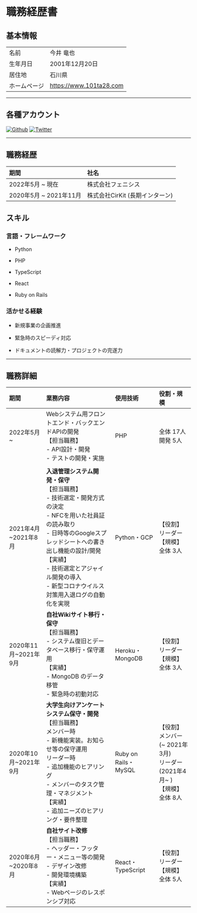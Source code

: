 # 職務経歴書

## 基本情報

|||
|:-|:-|
|名前|今井 竜也|
|生年月日|2001年12月20日|
|居住地|石川県|
|ホームページ|https://www.101ta28.com|

---
## 各種アカウント

<a href="https://github.com/101ta28" target="_blank"><img alt="Github" src="https://img.shields.io/badge/101ta28-%2312100E.svg?&style=flat-square&logo=Github&logoColor=white" /></a>
<a href="https://twitter.com/101ta28" target="_blank"><img alt="Twitter" src="https://img.shields.io/badge/@101ta28-%231DA1F2.svg?&style=flat-square&logo=twitter&logoColor=white" /></a>

---

## 職務経歴

|期間|社名|
|:-|:-|
|2022年5月 ~ 現在|株式会社フェニシス|
|2020年5月 ~ 2021年11月|株式会社CirKit (長期インターン)|

## スキル

### 言語・フレームワーク

- Python

- PHP

- TypeScript

- React

- Ruby on Rails

### 活かせる経験

- 新規事業の企画推進

- 緊急時のスピーディ対応

- ドキュメントの読解力・プロジェクトの完遂力

---

## 職務詳細

|期間|業務内容|使用技術|役割・規模|
|:-|:-|:-|:-|
|2022年5月~|Webシステム用フロントエンド・バックエンドAPIの開発<br>【担当職務】<br> - API設計・開発<br> - テストの開発・実施|PHP|全体 17人<br> 開発 5人|
|||||
|2021年4月~2021年8月|**入退管理システム開発・保守**<br>【担当職務】<br> - 技術選定・開発方式の決定<br> - NFCを用いた社員証の読み取り<br> - 日時等のGoogleスプレッドシートへの書き出し機能の設計/開発<br>【実績】<br> - 技術選定とアジャイル開発の導入<br> - 新型コロナウイルス対策用入退ログの自動化を実現|Python・GCP|【役割】<br> リーダー<br> 【規模】<br> 全体 3人|
|2020年11月~2021年9月|**自社Wikiサイト移行・保守**<br>【担当職務】<br> - システム復旧とデータベース移行・保守運用<br> 【実績】<br> - MongoDB のデータ移管<br> - 緊急時の初動対応|Heroku・MongoDB|【役割】<br> リーダー<br> 【規模】<br> 全体 3人|
|2020年10月~2021年9月|**大学生向けアンケートシステム保守・開発**<br>【担当職務】<br> メンバー時<br> - 新機能実装。お知らせ等の保守運用<br> リーダー時<br> - 追加機能のヒアリング<br> - メンバーのタスク管理・マネジメント<br>【実績】<br> - 追加ニーズのヒアリング・要件整理|Ruby on Rails・MySQL|【役割】<br> メンバー(~ 2021年3月)<br> リーダー(2021年4月~ )<br> 【規模】<br> 全体 8人|
|2020年6月~2020年8月|**自社サイト改修**<br>【担当職務】<br> - ヘッダー・フッター・メニュー等の開発<br> - デザイン改修<br> - 開発環境構築<br>【実績】<br> - Webページのレスポンシブ対応|React・TypeScript|【役割】<br> リーダー<br> 【規模】<br> 全体 5人|
